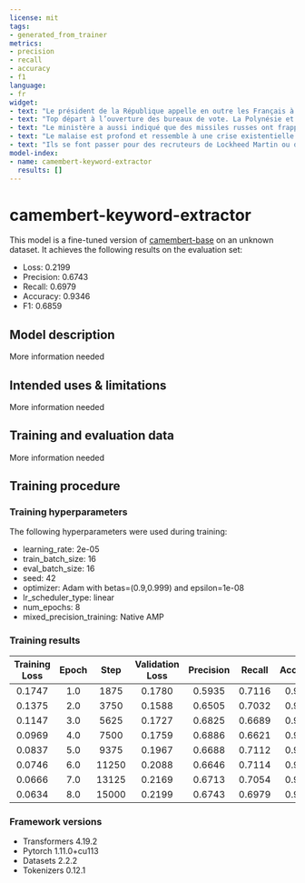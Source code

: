 ```yaml
---
license: mit
tags:
- generated_from_trainer
metrics:
- precision
- recall
- accuracy
- f1
language:
- fr
widget:
- text: "Le président de la République appelle en outre les Français à faire le choix d'une \"majorité stable et sérieuse pour les protéger face aux crises et pour agir pour l'avenir\". \"Je vois dans le projet de Jean-Luc Mélenchon ou de Madame Le Pen un projet de désordre et de soumission. Ils expliquent qu'il faut sortir de nos alliances, de l'Europe, et bâtir des alliances stratégiques avec la Russie. C'est la soumission à la Russie\", assure-t-il."
- text: "Top départ à l’ouverture des bureaux de vote. La Polynésie et les Français résidant à l'étranger, dont certains ont déjà pu voter en ligne, sont invités aux urnes ce week-end pour le premier tour des législatives, samedi 4 juin pour le continent américain et les Caraïbes, et dimanche 5 juin pour le reste du monde. En France métropolitaine, les premier et second tours auront lieu les 12 et 19 juin."
- text: "Le ministère a aussi indiqué que des missiles russes ont frappé un centre d'entraînement d'artillerie dans la région de Soumy où travaillaient des instructeurs étrangers. Il a jouté qu'une autre frappe avait détruit une position de \"mercenaires étrangers\" dans la région d'Odessa."
- text: "Le malaise est profond et ressemble à une crise existentielle. Fait rarissime au Quai d’Orsay, six syndicats et un collectif de 500 jeunes diplomates du ministère des Affaires étrangères ont appelé à la grève, jeudi 2 juin, pour protester contre la réforme de la haute fonction publique qui, à terme, entraînera la disparition des deux corps historiques de la diplomatie française : celui de ministre plénipotentiaire (ambassadeur) et celui de conseiller des affaires étrangères."
- text: "Ils se font passer pour des recruteurs de Lockheed Martin ou du géant britannique de la défense et de l’aérospatial BAE Systems. Ces soi-disant chasseurs de tête font miroiter des perspectives lucratives de carrière et des postes à responsabilité. Mais ce n’est que du vent. En réalité, il s’agit de cyberespions nord-coréens cherchant à voler des secrets industriels de groupes de défense ou du secteur de l’aérospatial, révèle Eset, une société slovaque de sécurité informatique, dans un rapport publié mardi 31 mai."
model-index:
- name: camembert-keyword-extractor
  results: []
---
```


<!-- This model card has been generated automatically according to the information the Trainer had access to. You
should probably proofread and complete it, then remove this comment. -->

# camembert-keyword-extractor

This model is a fine-tuned version of [camembert-base](https://huggingface.co/camembert-base) on an unknown dataset.
It achieves the following results on the evaluation set:
- Loss: 0.2199
- Precision: 0.6743
- Recall: 0.6979
- Accuracy: 0.9346
- F1: 0.6859

## Model description

More information needed

## Intended uses & limitations

More information needed

## Training and evaluation data

More information needed

## Training procedure

### Training hyperparameters

The following hyperparameters were used during training:
- learning_rate: 2e-05
- train_batch_size: 16
- eval_batch_size: 16
- seed: 42
- optimizer: Adam with betas=(0.9,0.999) and epsilon=1e-08
- lr_scheduler_type: linear
- num_epochs: 8
- mixed_precision_training: Native AMP

### Training results

| Training Loss | Epoch | Step  | Validation Loss | Precision | Recall | Accuracy | F1     |
|:-------------:|:-----:|:-----:|:---------------:|:---------:|:------:|:--------:|:------:|
| 0.1747        | 1.0   | 1875  | 0.1780          | 0.5935    | 0.7116 | 0.9258   | 0.6472 |
| 0.1375        | 2.0   | 3750  | 0.1588          | 0.6505    | 0.7032 | 0.9334   | 0.6759 |
| 0.1147        | 3.0   | 5625  | 0.1727          | 0.6825    | 0.6689 | 0.9355   | 0.6756 |
| 0.0969        | 4.0   | 7500  | 0.1759          | 0.6886    | 0.6621 | 0.9350   | 0.6751 |
| 0.0837        | 5.0   | 9375  | 0.1967          | 0.6688    | 0.7112 | 0.9348   | 0.6893 |
| 0.0746        | 6.0   | 11250 | 0.2088          | 0.6646    | 0.7114 | 0.9334   | 0.6872 |
| 0.0666        | 7.0   | 13125 | 0.2169          | 0.6713    | 0.7054 | 0.9347   | 0.6879 |
| 0.0634        | 8.0   | 15000 | 0.2199          | 0.6743    | 0.6979 | 0.9346   | 0.6859 |


### Framework versions

- Transformers 4.19.2
- Pytorch 1.11.0+cu113
- Datasets 2.2.2
- Tokenizers 0.12.1
